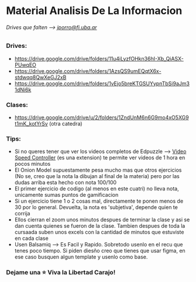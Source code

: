 # Material Analisis De La Informacion
###### Drives que falten --> jporro@fi.uba.ar

### Drives:
* https://drive.google.com/drive/folders/11u4iLyzfOHkn36hI-Xb_QiASX-PUwqEO
* https://drive.google.com/drive/folders/1AzsQS9umEQqtX6x-stdwqq8QwXeGJ2xB
* https://drive.google.com/drive/folders/1vEjo5breKTGSUYypnTbSi9aJm31dNi6k

### Clases: 
* https://drive.google.com/drive/u/2/folders/1ZndUnM6n6G9mo4xO5XG9t1mK_kotYrSv (otra catedra)

### Tips:
- Si no queres tener que ver los videos completos de Edpuzzle --> [Video Speed Controller](https://chrome.google.com/webstore/detail/super-video-speed-control/chnccghejnflbccphgkncbmllhfljdfa) (es una extension) te permite ver videos de 1 hora en pocos minutos
- El Onion Model supuestamente pesa mucho mas que otros ejercicios (No se, creo que la nota la dibujan al final de la materia) pero por las dudas arriba esta hecho con nota 100/100
- El primer ejercicio de codigo (al menos en este cuatri) no lleva nota, unicamente sumas puntos de gamificacion
- Si un ejercicio tiene 1 o 2 cosas mal, directamente te ponen menos de 30 por lo general. Devuelta, la nota es 'subjetiva', depende quien te corrija
- Ellos cierran el zoom unos minutos despues de terminar la clase y asi se dan cuenta quienes se fueron de la clase. Tambien despues de toda la cursaada suben unos excels con la cantidad de minutos que estuviste en cada clase
- Usen Balsamiq --> Es Facil y Rapido. Sobretodo usenlo en el recu que tenes poco tiempo. Si piden diesño creo que tienes que usar figma, en ese caso busquen algun template y usenlo como base.

### Dejame una ⭐ Viva la Libertad Carajo!
